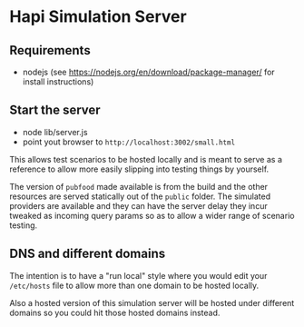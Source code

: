 # Hapi Simulation Server

## Requirements

- nodejs (see https://nodejs.org/en/download/package-manager/ for install instructions)

## Start the server

- node lib/server.js
- point yout browser to `http://localhost:3002/small.html` 


This allows test scenarios to be hosted locally and is meant to serve as a
reference to allow more easily slipping into testing things by yourself.

The version of `pubfood` made available is from the build and the other
resources are served statically out of the `public` folder. The simulated
providers are available and they can have the server delay they incur tweaked
as incoming query params so as to allow a wider range of scenario testing.

## DNS and different domains
The intention is to have a "run local" style where you would edit your `/etc/hosts`
file to allow more than one domain to be hosted locally.

Also a hosted version of this simulation server will be hosted under different
domains so you could hit those hosted domains instead.
